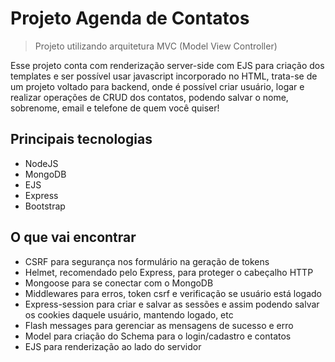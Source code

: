 # Projeto Agenda de Contatos

> Projeto utilizando arquitetura MVC (Model View Controller)

Esse projeto conta com renderização server-side com EJS para criação dos templates e ser possível usar javascript incorporado no HTML, trata-se de um projeto voltado para backend, onde é possível criar usuário, logar e realizar operações de CRUD dos contatos, podendo salvar o nome, sobrenome, email e telefone de quem você quiser!

## Principais tecnologias

- NodeJS
- MongoDB
- EJS
- Express
- Bootstrap

## O que vai encontrar

- CSRF para segurança nos formulário na geração de tokens
- Helmet, recomendado pelo Express, para proteger o cabeçalho HTTP
- Mongoose para se conectar com o MongoDB
- Middlewares para erros, token csrf e verificação se usuário está logado
- Express-session para criar e salvar as sessões e assim podendo salvar os cookies daquele usuário, mantendo logado, etc
- Flash messages para gerenciar as mensagens de sucesso e erro
- Model para criação do Schema para o login/cadastro e contatos
- EJS para renderização ao lado do servidor